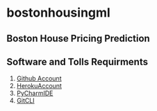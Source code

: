 # bostonhousingml
## Boston House Pricing Prediction
## Software and Tolls Requirments

1. [Github Account](https://github.com)
2. [HerokuAccount](https:heroku.com)
3. [PyCharmIDE](https://jetbrains.com/pycharm)
4. [GitCLI](https://git-scm.com/book/en/v2/Getting-Started-The-Command-Line)
 